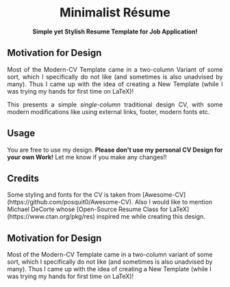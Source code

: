 <h1 align = "center">
  Minimalist Résume
</h1>

<p align = "center"><b>Simple yet Stylish Resume Template for Job Application!</b></p>



## Motivation for Design

<p align = "justify">Most of the Modern-CV Template came in a two-column Variant of some sort, which I specifically do not like (and sometimes is also unadvised by many). Thus I came up with the idea of creating a New Template (while I was trying my hands for first time on LaTeX)!</p>

<p align = "justify">This presents a simple <i>single-column</i> traditional design CV, with some modern modifications like using external links, footer, modern fonts etc.</p>

## Usage

<p align = "justify">You are free to use my design. <b>Please don't use my personal CV Design for your own Work!</b> Let me know if you make any changes!!</p>

## Credits

<p algin = "justify">Some styling and fonts for the CV is taken from [Awesome-CV](https://github.com/posquit0/Awesome-CV). Also I would like to mention Michael DeCorte whose [Open-Source Resume Class for LaTeX](https://www.ctan.org/pkg/res) inspired me while creating this design.</p>

## Motivation for Design
Most of the Modern-CV Template came in a two-column variant of some sort, which I specifically do not like (and sometimes is also unadvised by many). Thus I came up with the idea of creating a New Template (while I was trying my hands for first time on LaTeX)!
